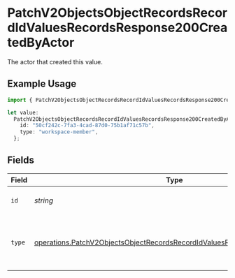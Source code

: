 # PatchV2ObjectsObjectRecordsRecordIdValuesRecordsResponse200CreatedByActor

The actor that created this value.

## Example Usage

```typescript
import { PatchV2ObjectsObjectRecordsRecordIdValuesRecordsResponse200CreatedByActor } from "attio-js/models/operations";

let value:
  PatchV2ObjectsObjectRecordsRecordIdValuesRecordsResponse200CreatedByActor = {
    id: "50cf242c-7fa3-4cad-87d0-75b1af71c57b",
    type: "workspace-member",
  };
```

## Fields

| Field                                                                                                                                                                    | Type                                                                                                                                                                     | Required                                                                                                                                                                 | Description                                                                                                                                                              |
| ------------------------------------------------------------------------------------------------------------------------------------------------------------------------ | ------------------------------------------------------------------------------------------------------------------------------------------------------------------------ | ------------------------------------------------------------------------------------------------------------------------------------------------------------------------ | ------------------------------------------------------------------------------------------------------------------------------------------------------------------------ |
| `id`                                                                                                                                                                     | *string*                                                                                                                                                                 | :heavy_minus_sign:                                                                                                                                                       | An ID to identify the actor.                                                                                                                                             |
| `type`                                                                                                                                                                   | [operations.PatchV2ObjectsObjectRecordsRecordIdValuesRecordsResponse200Type](../../models/operations/patchv2objectsobjectrecordsrecordidvaluesrecordsresponse200type.md) | :heavy_minus_sign:                                                                                                                                                       | The type of actor. [Read more information on actor types here](/docs/actors).                                                                                            |